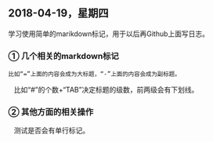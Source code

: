 ## 2018-04-19，星期四
  学习使用简单的marikdown标记，用于以后再Github上面写日志。
### ① 几个相关的markdown标记
    比如“=”上面的内容会成为大标题，“-”上面的内容会成为副标题。
    比如“#”的个数+“TAB”决定标题的级数，前两级会有下划线。
### ② 其他方面的相关操作
    测试是否会有单行标记。
